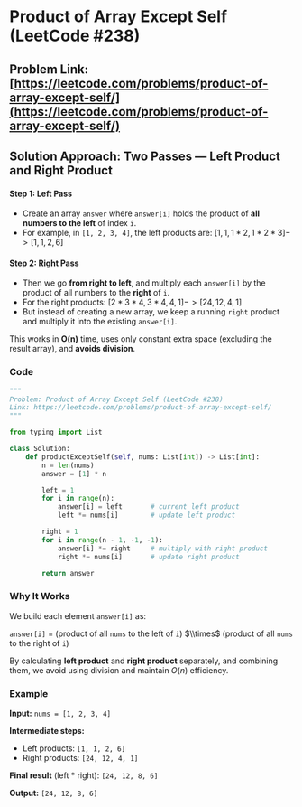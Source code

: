 # Product of Array Except Self (LeetCode \#238)

**Problem Link:** [https://leetcode.com/problems/product-of-array-except-self/](https://leetcode.com/problems/product-of-array-except-self/)
---

## Solution Approach: Two Passes — Left Product and Right Product


#### Step 1: Left Pass

  * Create an array `answer` where `answer[i]` holds the product of **all numbers to the left** of index `i`.
  * For example, in `[1, 2, 3, 4]`, the left products are:
    $[1, 1, 1 * 2, 1 *2 * 3] -> [1, 1, 2, 6]$

#### Step 2: Right Pass

  * Then we go **from right to left**, and multiply each `answer[i]` by the product of all numbers to the **right** of `i`.
  * For the right products:
    $[2 * 3 * 4, 3 * 4, 4, 1] -> [24, 12, 4, 1]$
  * But instead of creating a new array, we keep a running `right` product and multiply it into the existing `answer[i]`.

This works in **O(n)** time, uses only constant extra space (excluding the result array), and **avoids division**.


### Code

```python
"""
Problem: Product of Array Except Self (LeetCode #238)
Link: https://leetcode.com/problems/product-of-array-except-self/
"""

from typing import List

class Solution:
    def productExceptSelf(self, nums: List[int]) -> List[int]:
        n = len(nums)
        answer = [1] * n 

        left = 1
        for i in range(n):
            answer[i] = left       # current left product
            left *= nums[i]        # update left product

        right = 1
        for i in range(n - 1, -1, -1):
            answer[i] *= right     # multiply with right product
            right *= nums[i]       # update right product

        return answer
```

### Why It Works

We build each element `answer[i]` as:

`answer[i]` = (product of all `nums` to the left of `i`) $\\times$ (product of all `nums` to the right of `i`)

By calculating **left product** and **right product** separately, and combining them, we avoid using division and maintain $O(n)$ efficiency.

### Example

**Input:**
`nums = [1, 2, 3, 4]`

**Intermediate steps:**

  * Left products: `[1, 1, 2, 6]`
  * Right products: `[24, 12, 4, 1]`

**Final result** (left * right): `[24, 12, 8, 6]`

**Output:**
`[24, 12, 8, 6]`
